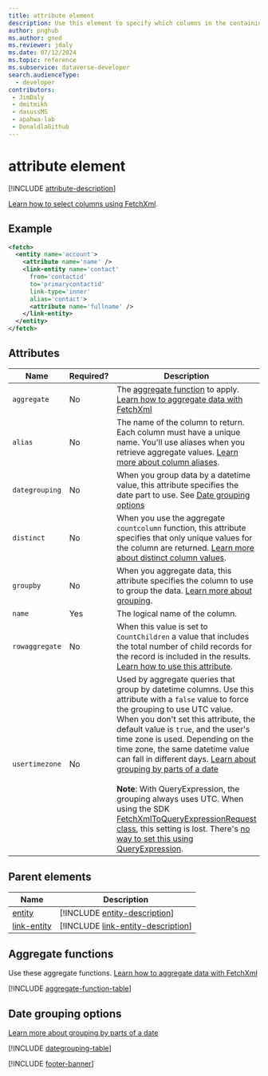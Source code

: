 ```yaml
---
title: attribute element
description: Use this element to specify which columns in the containing entity or link-entity element should be returned.
author: pnghub
ms.author: gned
ms.reviewer: jdaly
ms.date: 07/12/2024
ms.topic: reference
ms.subservice: dataverse-developer
search.audienceType: 
  - developer
contributors:
 - JimDaly
 - dmitmikh
 - dasussMS
 - apahwa-lab
 - DonaldlaGithub
---
```

# attribute element

[!INCLUDE [attribute-description](includes/attribute-description.md)]

[Learn how to select columns using FetchXml](../select-columns.md).

## Example

```xml
<fetch>
  <entity name='account'>
    <attribute name='name' />
    <link-entity name='contact'
      from='contactid'
      to='primarycontactid'
      link-type='inner'
      alias='contact'>
      <attribute name='fullname' />
    </link-entity>
  </entity>
</fetch>
```

## Attributes

|Name|Required?|Description|
|---------|---------|---------|
|`aggregate`|No|The [aggregate function](#aggregate-functions) to apply. [Learn how to aggregate data with FetchXml](../aggregate-data.md)|
|`alias`|No|The name of the column to return. Each column must have a unique name. You'll use aliases when you retrieve aggregate values. [Learn more about column aliases](../select-columns.md#column-aliases).|
|`dategrouping`|No|When you group data by a datetime value, this attribute specifies the date part to use. See [Date grouping options](#date-grouping-options)|
|`distinct`|No|When you use the aggregate `countcolumn` function, this attribute specifies that only unique values for the column are returned. [Learn more about distinct column values](../aggregate-data.md#distinct-column-values).|
|`groupby`|No|When you aggregate data, this attribute specifies the column to use to group the data. [Learn more about grouping](../aggregate-data.md#grouping).|
|`name`|Yes|The logical name of the column.|
|`rowaggregate`|No|When this value is set to `CountChildren` a value that includes the total number of child records for the record is included in the results. [Learn how to use this attribute](../../query-hierarchical-data.md#retrieve-the-number-of-hierarchically-related-child-records).|
|`usertimezone`|No|Used by aggregate queries that group by datetime columns. Use this attribute with a `false` value to force the grouping to use UTC value. When you don't set this attribute, the default value is `true`, and the user's time zone is used. Depending on the time zone, the same datetime value can fall in different days. [Learn about grouping by parts of a date](../aggregate-data.md#grouping-by-parts-of-a-date)<br /><br />**Note**: With QueryExpression, the grouping always uses UTC. When using the SDK [FetchXmlToQueryExpressionRequest class](/dotnet/api/microsoft.crm.sdk.messages.fetchxmltoqueryexpressionrequest), this setting is lost. There's [no way to set this using QueryExpression](../../org-service/queryexpression/aggregate-data.md#time-zone-when-grouping-by-date).|

## Parent elements

|Name|Description|
|---------|---------|
|[entity](entity.md)|[!INCLUDE [entity-description](includes/entity-description.md)]|
|[link-entity](link-entity.md)|[!INCLUDE [link-entity-description](includes/link-entity-description.md)]|


## Aggregate functions

Use these aggregate functions. [Learn how to aggregate data with FetchXml](../aggregate-data.md)

[!INCLUDE [aggregate-function-table](includes/aggregate-function-table.md)]

## Date grouping options

[Learn more about grouping by parts of a date](../aggregate-data.md#grouping-by-parts-of-a-date)

[!INCLUDE [dategrouping-table](includes/dategrouping-table.md)]

[!INCLUDE [footer-banner](../../../../includes/footer-banner.md)]
